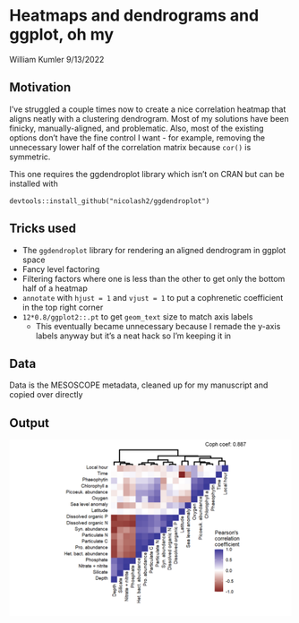 Heatmaps and dendrograms and ggplot, oh my
================
William Kumler
9/13/2022

## Motivation

I’ve struggled a couple times now to create a nice correlation heatmap
that aligns neatly with a clustering dendrogram. Most of my solutions
have been finicky, manually-aligned, and problematic. Also, most of the
existing options don’t have the fine control I want - for example,
removing the unnecessary lower half of the correlation matrix because
`cor()` is symmetric.

This one requires the ggdendroplot library which isn’t on CRAN but can
be installed with

    devtools::install_github("nicolash2/ggdendroplot")

## Tricks used

-   The `ggdendroplot` library for rendering an aligned dendrogram in
    ggplot space
-   Fancy level factoring
-   Filtering factors where one is less than the other to get only the
    bottom half of a heatmap
-   `annotate` with `hjust = 1` and `vjust = 1` to put a cophrenetic
    coefficient in the top right corner
-   `12*0.8/ggplot2::.pt` to get `geom_text` size to match axis labels
    -   This eventually became unnecessary because I remade the y-axis
        labels anyway but it’s a neat hack so I’m keeping it in

## Data

Data is the MESOSCOPE metadata, cleaned up for my manuscript and copied
over directly

## Output

![](ggdendro_heatmap.png)
